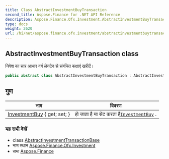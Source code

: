 ```yaml
---
title: Class AbstractInvestmentBuyTransaction
second_title: Aspose.Finance for .NET API Reference
description: Aspose.Finance.Ofx.Investment.AbstractInvestmentBuyTransaction कक्ष. नवेश क सर आधर वर्ग लेनदेन से संबंधत कक्षएं खरदें
type: docs
weight: 2620
url: /hi/net/aspose.finance.ofx.investment/abstractinvestmentbuytransaction/
---
```

## AbstractInvestmentBuyTransaction class

निवेश का सार आधार वर्ग लेनदेन से संबंधित कक्षाएं खरीदें।

```csharp
public abstract class AbstractInvestmentBuyTransaction : AbstractInvestmentTransactionBase
```

## गुण

| नाम | विवरण |
| --- | --- |
| [InvestmentBuy](../../aspose.finance.ofx.investment/abstractinvestmentbuytransaction/investmentbuy/) { get; set; } | हो जाता है या सेट करता है[`InvestmentBuy`](./investmentbuy/) . |

### यह सभी देखें

* class [AbstractInvestmentTransactionBase](../abstractinvestmenttransactionbase/)
* नाम स्थान [Aspose.Finance.Ofx.Investment](../../aspose.finance.ofx.investment/)
* सभा [Aspose.Finance](../../)


